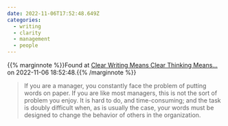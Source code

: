 ```yaml
---
date: 2022-11-06T17:52:48.649Z
categories:
  - writing
  - clarity
  - management
  - people
---
```

{{% marginnote %}}Found at [Clear Writing Means Clear Thinking Means…](https://hbr.org/1973/01/clear-writing-means-clear-thinking-means) on 2022-11-06 18:52:48.{{% /marginnote %}}

> If you are a manager, you constantly face the problem of putting words on paper. If you are like most managers, this is not the sort of problem you enjoy. It is hard to do, and time-consuming; and the task is doubly difficult when, as is usually the case, your words must be designed to change the behavior of others in the organization.

